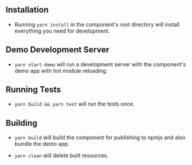 ## Installation

- Running `yarn install` in the component's root directory will install everything you need for development.

## Demo Development Server

- `yarn start-demo` will run a development server with the component's demo app with hot module reloading.

## Running Tests

- `yarn build && yarn test` will run the tests once.

## Building

- `yarn build` will build the component for publishing to npmjs and also bundle the demo app.

- `yarn clean` will delete built resources.
